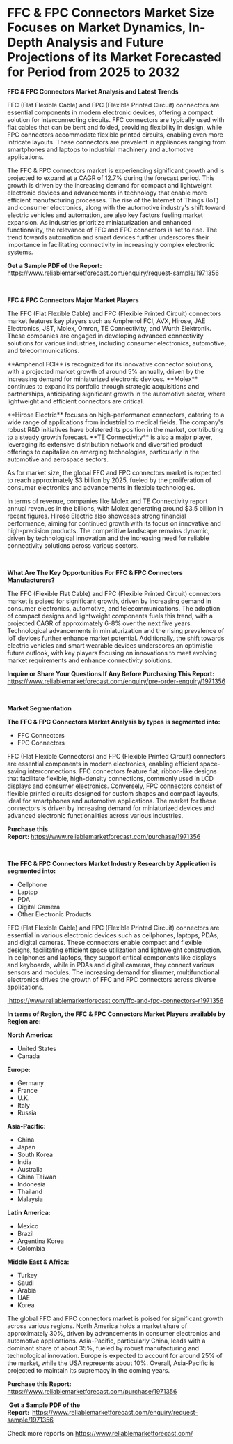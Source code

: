 <p><h1>FFC & FPC Connectors Market Size Focuses on Market Dynamics, In-Depth Analysis and Future Projections of its Market Forecasted for Period from 2025 to 2032</h1></p><p><strong>FFC & FPC Connectors Market Analysis and Latest Trends</strong></p>
<p><p>FFC (Flat Flexible Cable) and FPC (Flexible Printed Circuit) connectors are essential components in modern electronic devices, offering a compact solution for interconnecting circuits. FFC connectors are typically used with flat cables that can be bent and folded, providing flexibility in design, while FPC connectors accommodate flexible printed circuits, enabling even more intricate layouts. These connectors are prevalent in appliances ranging from smartphones and laptops to industrial machinery and automotive applications.</p><p>The FFC & FPC connectors market is experiencing significant growth and is projected to expand at a CAGR of 12.7% during the forecast period. This growth is driven by the increasing demand for compact and lightweight electronic devices and advancements in technology that enable more efficient manufacturing processes. The rise of the Internet of Things (IoT) and consumer electronics, along with the automotive industry's shift toward electric vehicles and automation, are also key factors fueling market expansion. As industries prioritize miniaturization and enhanced functionality, the relevance of FFC and FPC connectors is set to rise. The trend towards automation and smart devices further underscores their importance in facilitating connectivity in increasingly complex electronic systems.</p></p>
<p><strong>Get a Sample PDF of the Report:&nbsp;</strong> <a href="https://www.reliablemarketforecast.com/enquiry/request-sample/1971356?utm_campaign=2308&utm_medium=2&utm_source=Github&utm_content=ia&utm_term=06042025&utm_id=ffc-fpc-connectors">https://www.reliablemarketforecast.com/enquiry/request-sample/1971356</a></p>
<p>&nbsp;</p>
<p><strong>FFC & FPC Connectors Major Market Players</strong></p>
<p><p>The FFC (Flat Flexible Cable) and FPC (Flexible Printed Circuit) connectors market features key players such as Amphenol FCI, AVX, Hirose, JAE Electronics, JST, Molex, Omron, TE Connectivity, and Wurth Elektronik. These companies are engaged in developing advanced connectivity solutions for various industries, including consumer electronics, automotive, and telecommunications.</p><p>**Amphenol FCI** is recognized for its innovative connector solutions, with a projected market growth of around 5% annually, driven by the increasing demand for miniaturized electronic devices. **Molex** continues to expand its portfolio through strategic acquisitions and partnerships, anticipating significant growth in the automotive sector, where lightweight and efficient connectors are critical.</p><p>**Hirose Electric** focuses on high-performance connectors, catering to a wide range of applications from industrial to medical fields. The company's robust R&D initiatives have bolstered its position in the market, contributing to a steady growth forecast. **TE Connectivity** is also a major player, leveraging its extensive distribution network and diversified product offerings to capitalize on emerging technologies, particularly in the automotive and aerospace sectors.</p><p>As for market size, the global FFC and FPC connectors market is expected to reach approximately $3 billion by 2025, fueled by the proliferation of consumer electronics and advancements in flexible technologies. </p><p>In terms of revenue, companies like Molex and TE Connectivity report annual revenues in the billions, with Molex generating around $3.5 billion in recent figures. Hirose Electric also showcases strong financial performance, aiming for continued growth with its focus on innovative and high-precision products. The competitive landscape remains dynamic, driven by technological innovation and the increasing need for reliable connectivity solutions across various sectors.</p></p>
<p>&nbsp;</p>
<p><strong>What Are The Key Opportunities For FFC & FPC Connectors Manufacturers?</strong></p>
<p><p>The FFC (Flexible Flat Cable) and FPC (Flexible Printed Circuit) connectors market is poised for significant growth, driven by increasing demand in consumer electronics, automotive, and telecommunications. The adoption of compact designs and lightweight components fuels this trend, with a projected CAGR of approximately 6-8% over the next five years. Technological advancements in miniaturization and the rising prevalence of IoT devices further enhance market potential. Additionally, the shift towards electric vehicles and smart wearable devices underscores an optimistic future outlook, with key players focusing on innovations to meet evolving market requirements and enhance connectivity solutions.</p></p>
<p><strong>Inquire or Share Your Questions If Any Before Purchasing This Report:</strong> <a href="https://www.reliablemarketforecast.com/enquiry/pre-order-enquiry/1971356?utm_campaign=2308&utm_medium=2&utm_source=Github&utm_content=ia&utm_term=06042025&utm_id=ffc-fpc-connectors">https://www.reliablemarketforecast.com/enquiry/pre-order-enquiry/1971356</a></p>
<p>&nbsp;</p>
<p><strong>Market Segmentation</strong></p>
<p><strong>The FFC & FPC Connectors Market Analysis by types is segmented into:</strong></p>
<p><ul><li>FFC Connectors</li><li>FPC Connectors</li></ul></p>
<p><p>FFC (Flat Flexible Connectors) and FPC (Flexible Printed Circuit) connectors are essential components in modern electronics, enabling efficient space-saving interconnections. FFC connectors feature flat, ribbon-like designs that facilitate flexible, high-density connections, commonly used in LCD displays and consumer electronics. Conversely, FPC connectors consist of flexible printed circuits designed for custom shapes and compact layouts, ideal for smartphones and automotive applications. The market for these connectors is driven by increasing demand for miniaturized devices and advanced electronic functionalities across various industries.</p></p>
<p><strong>Purchase this Report:&nbsp;</strong><a href="https://www.reliablemarketforecast.com/purchase/1971356?utm_campaign=2308&utm_medium=2&utm_source=Github&utm_content=ia&utm_term=06042025&utm_id=ffc-fpc-connectors">https://www.reliablemarketforecast.com/purchase/1971356</a></p>
<p>&nbsp;</p>
<p><strong>The FFC & FPC Connectors Market Industry Research by Application is segmented into:</strong></p>
<p><ul><li>Cellphone</li><li>Laptop</li><li>PDA</li><li>Digital Camera</li><li>Other Electronic Products</li></ul></p>
<p><p>FFC (Flat Flexible Cable) and FPC (Flexible Printed Circuit) connectors are essential in various electronic devices such as cellphones, laptops, PDAs, and digital cameras. These connectors enable compact and flexible designs, facilitating efficient space utilization and lightweight construction. In cellphones and laptops, they support critical components like displays and keyboards, while in PDAs and digital cameras, they connect various sensors and modules. The increasing demand for slimmer, multifunctional electronics drives the growth of FFC and FPC connectors across diverse applications.</p></p>
<p><a href="https://www.reliablemarketforecast.com/ffc-and-fpc-connectors-r1971356?utm_campaign=2308&utm_medium=2&utm_source=Github&utm_content=ia&utm_term=06042025&utm_id=ffc-fpc-connectors">&nbsp;https://www.reliablemarketforecast.com/ffc-and-fpc-connectors-r1971356</a></p>
<p><strong>In terms of Region, the FFC & FPC Connectors Market Players available by Region are:</strong></p>
<p>
    <p> <strong> North America: </strong>
        <ul>
            <li>United States</li>
            <li>Canada</li>
        </ul>
        </p> 
    <p> <strong> Europe: </strong>
        <ul>
            <li>Germany</li>
            <li>France</li>
            <li>U.K.</li>
            <li>Italy</li>
            <li>Russia</li>
        </ul>
        </p> 
    <p> <strong> Asia-Pacific: </strong>
        <ul>
            <li>China</li>
            <li>Japan</li>
            <li>South Korea</li>
            <li>India</li>
            <li>Australia</li>
            <li>China Taiwan</li>
            <li>Indonesia</li>
            <li>Thailand</li>
            <li>Malaysia</li>
        </ul>
        </p> 
    <p> <strong> Latin America: </strong>
        <ul>
            <li>Mexico</li>
            <li>Brazil</li>
            <li>Argentina Korea</li>
            <li>Colombia</li>
        </ul>
        </p> 
    <p> <strong> Middle East & Africa: </strong>
        <ul>
            <li>Turkey</li>
            <li>Saudi</li>
            <li>Arabia</li>
            <li>UAE</li>
            <li>Korea</li>
        </ul>
    </p>
    </p>
<p><p>The global FFC and FPC connectors market is poised for significant growth across various regions. North America holds a market share of approximately 30%, driven by advancements in consumer electronics and automotive applications. Asia-Pacific, particularly China, leads with a dominant share of about 35%, fueled by robust manufacturing and technological innovation. Europe is expected to account for around 25% of the market, while the USA represents about 10%. Overall, Asia-Pacific is projected to maintain its supremacy in the coming years.</p></p>
<p><strong>Purchase this Report: </strong><a href="https://www.reliablemarketforecast.com/purchase/1971356?utm_campaign=2308&utm_medium=2&utm_source=Github&utm_content=ia&utm_term=06042025&utm_id=ffc-fpc-connectors">https://www.reliablemarketforecast.com/purchase/1971356</a></p>
<p>&nbsp;<strong>Get a Sample PDF of the Report:&nbsp;&nbsp;</strong><a href="https://www.reliablemarketforecast.com/enquiry/request-sample/1971356?utm_campaign=2308&utm_medium=2&utm_source=Github&utm_content=ia&utm_term=06042025&utm_id=ffc-fpc-connectors">https://www.reliablemarketforecast.com/enquiry/request-sample/1971356</a></p>
<p><strong></strong></p>
<p>Check more reports on <a href="https://www.reliablemarketforecast.com/?utm_campaign=2308&utm_medium=2&utm_source=Github&utm_content=ia&utm_term=06042025&utm_id=ffc-fpc-connectors">https://www.reliablemarketforecast.com/</a></p>
